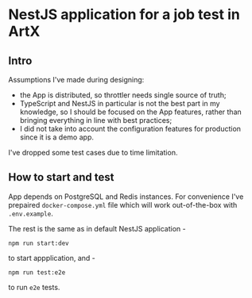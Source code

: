 # NestJS application for a job test in ArtX

## Intro

Assumptions I've made during designing:

- the App is distributed, so throttler needs single source of truth;
- TypeScript and NestJS in particular is not the best part in my knowledge, so I should be focused on the App features, rather than bringing everything in line with best practices;
- I did not take into account the configuration features for production since it is a demo app.

I've dropped some test cases due to time limitation.

## How to start and test

App depends on PostgreSQL and Redis instances. For convenience I've prepaired `docker-compose.yml` file which will work out-of-the-box with `.env.example`.

The rest is the same as in default NestJS application -

```
npm run start:dev
```

to start appplication, and -

```
npm run test:e2e
```

to run `e2e` tests.
